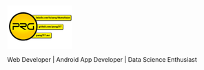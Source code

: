 <img src="logo.png" widht="200"  height="100">

Web Developer | Android App Developer | Data Science Enthusiast
